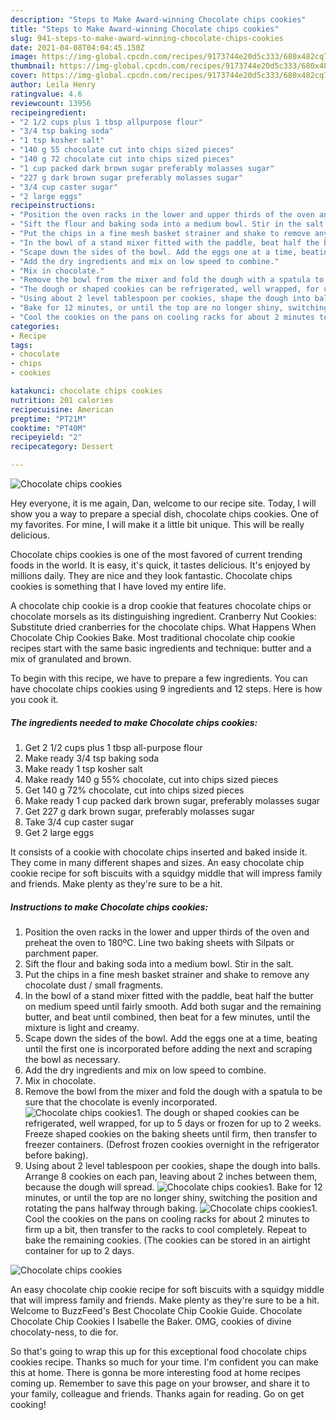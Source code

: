 ```yaml
---
description: "Steps to Make Award-winning Chocolate chips cookies"
title: "Steps to Make Award-winning Chocolate chips cookies"
slug: 941-steps-to-make-award-winning-chocolate-chips-cookies
date: 2021-04-08T04:04:45.150Z
image: https://img-global.cpcdn.com/recipes/9173744e20d5c333/680x482cq70/chocolate-chips-cookies-recipe-main-photo.jpg
thumbnail: https://img-global.cpcdn.com/recipes/9173744e20d5c333/680x482cq70/chocolate-chips-cookies-recipe-main-photo.jpg
cover: https://img-global.cpcdn.com/recipes/9173744e20d5c333/680x482cq70/chocolate-chips-cookies-recipe-main-photo.jpg
author: Leila Henry
ratingvalue: 4.6
reviewcount: 13956
recipeingredient:
- "2 1/2 cups plus 1 tbsp allpurpose flour"
- "3/4 tsp baking soda"
- "1 tsp kosher salt"
- "140 g 55 chocolate cut into chips sized pieces"
- "140 g 72 chocolate cut into chips sized pieces"
- "1 cup packed dark brown sugar preferably molasses sugar"
- "227 g dark brown sugar preferably molasses sugar"
- "3/4 cup caster sugar"
- "2 large eggs"
recipeinstructions:
- "Position the oven racks in the lower and upper thirds of the oven and preheat the oven to 180ºC. Line two baking sheets with Silpats or parchment paper."
- "Sift the flour and baking soda into a medium bowl. Stir in the salt."
- "Put the chips in a fine mesh basket strainer and shake to remove any chocolate dust / small fragments."
- "In the bowl of a stand mixer fitted with the paddle, beat half the butter on medium speed until fairly smooth. Add both sugar and the remaining butter, and beat until combined, then beat for a few minutes, until the mixture is light and creamy."
- "Scape down the sides of the bowl. Add the eggs one at a time, beating until the first one is incorporated before adding the next and scraping the bowl as necessary."
- "Add the dry ingredients and mix on low speed to combine."
- "Mix in chocolate."
- "Remove the bowl from the mixer and fold the dough with a spatula to be sure that the chocolate is evenly incorporated."
- "The dough or shaped cookies can be refrigerated, well wrapped, for up to 5 days or frozen for up to 2 weeks. Freeze shaped cookies on the baking sheets until firm, then transfer to freezer containers. (Defrost frozen cookies overnight in the refrigerator before baking)."
- "Using about 2 level tablespoon per cookies, shape the dough into balls. Arrange 8 cookies on each pan, leaving about 2 inches between them, because the dough will spread."
- "Bake for 12 minutes, or until the top are no longer shiny, switching the position and rotating the pans halfway through baking."
- "Cool the cookies on the pans on cooling racks for about 2 minutes to firm up a bit, then transfer to the racks to cool completely. Repeat to bake the remaining cookies. (The cookies can be stored in an airtight container for up to 2 days."
categories:
- Recipe
tags:
- chocolate
- chips
- cookies

katakunci: chocolate chips cookies 
nutrition: 201 calories
recipecuisine: American
preptime: "PT21M"
cooktime: "PT40M"
recipeyield: "2"
recipecategory: Dessert

---
```



![Chocolate chips cookies](https://img-global.cpcdn.com/recipes/9173744e20d5c333/680x482cq70/chocolate-chips-cookies-recipe-main-photo.jpg)

Hey everyone, it is me again, Dan, welcome to our recipe site. Today, I will show you a way to prepare a special dish, chocolate chips cookies. One of my favorites. For mine, I will make it a little bit unique. This will be really delicious.

Chocolate chips cookies is one of the most favored of current trending foods in the world. It is easy, it's quick, it tastes delicious. It's enjoyed by millions daily. They are nice and they look fantastic. Chocolate chips cookies is something that I have loved my entire life.

A chocolate chip cookie is a drop cookie that features chocolate chips or chocolate morsels as its distinguishing ingredient. Cranberry Nut Cookies: Substitute dried cranberries for the chocolate chips. What Happens When Chocolate Chip Cookies Bake. Most traditional chocolate chip cookie recipes start with the same basic ingredients and technique: butter and a mix of granulated and brown.


To begin with this recipe, we have to prepare a few ingredients. You can have chocolate chips cookies using 9 ingredients and 12 steps. Here is how you cook it.

<!--inarticleads1-->

##### The ingredients needed to make Chocolate chips cookies:

1. Get 2 1/2 cups plus 1 tbsp all-purpose flour
1. Make ready 3/4 tsp baking soda
1. Make ready 1 tsp kosher salt
1. Make ready 140 g 55% chocolate, cut into chips sized pieces
1. Get 140 g 72% chocolate, cut into chips sized pieces
1. Make ready 1 cup packed dark brown sugar, preferably molasses sugar
1. Get 227 g dark brown sugar, preferably molasses sugar
1. Take 3/4 cup caster sugar
1. Get 2 large eggs


It consists of a cookie with chocolate chips inserted and baked inside it. They come in many different shapes and sizes. An easy chocolate chip cookie recipe for soft biscuits with a squidgy middle that will impress family and friends. Make plenty as they&#39;re sure to be a hit. 

<!--inarticleads2-->

##### Instructions to make Chocolate chips cookies:

1. Position the oven racks in the lower and upper thirds of the oven and preheat the oven to 180ºC. Line two baking sheets with Silpats or parchment paper.
1. Sift the flour and baking soda into a medium bowl. Stir in the salt.
1. Put the chips in a fine mesh basket strainer and shake to remove any chocolate dust / small fragments.
1. In the bowl of a stand mixer fitted with the paddle, beat half the butter on medium speed until fairly smooth. Add both sugar and the remaining butter, and beat until combined, then beat for a few minutes, until the mixture is light and creamy.
1. Scape down the sides of the bowl. Add the eggs one at a time, beating until the first one is incorporated before adding the next and scraping the bowl as necessary.
1. Add the dry ingredients and mix on low speed to combine.
1. Mix in chocolate.
1. Remove the bowl from the mixer and fold the dough with a spatula to be sure that the chocolate is evenly incorporated.
<img src="//assets-global.cpcdn.com/assets/icons/button_play-2c75c40dde080a61004c1f40b05d8f140eaff45d7e9e6481dc71c63d2e7c4909.png" alt="Chocolate chips cookies">1. The dough or shaped cookies can be refrigerated, well wrapped, for up to 5 days or frozen for up to 2 weeks. Freeze shaped cookies on the baking sheets until firm, then transfer to freezer containers. (Defrost frozen cookies overnight in the refrigerator before baking).
1. Using about 2 level tablespoon per cookies, shape the dough into balls. Arrange 8 cookies on each pan, leaving about 2 inches between them, because the dough will spread.
<img src="//assets-global.cpcdn.com/assets/icons/button_play-2c75c40dde080a61004c1f40b05d8f140eaff45d7e9e6481dc71c63d2e7c4909.png" alt="Chocolate chips cookies">1. Bake for 12 minutes, or until the top are no longer shiny, switching the position and rotating the pans halfway through baking.
<img src="//assets-global.cpcdn.com/assets/icons/button_play-2c75c40dde080a61004c1f40b05d8f140eaff45d7e9e6481dc71c63d2e7c4909.png" alt="Chocolate chips cookies">1. Cool the cookies on the pans on cooling racks for about 2 minutes to firm up a bit, then transfer to the racks to cool completely. Repeat to bake the remaining cookies. (The cookies can be stored in an airtight container for up to 2 days.
<img src="//assets-global.cpcdn.com/assets/icons/button_play-2c75c40dde080a61004c1f40b05d8f140eaff45d7e9e6481dc71c63d2e7c4909.png" alt="Chocolate chips cookies">

An easy chocolate chip cookie recipe for soft biscuits with a squidgy middle that will impress family and friends. Make plenty as they&#39;re sure to be a hit. Welcome to BuzzFeed&#39;s Best Chocolate Chip Cookie Guide. Chocolate Chocolate Chip Cookies I Isabelle the Baker. OMG, cookies of divine chocolaty-ness, to die for. 

So that's going to wrap this up for this exceptional food chocolate chips cookies recipe. Thanks so much for your time. I'm confident you can make this at home. There is gonna be more interesting food at home recipes coming up. Remember to save this page on your browser, and share it to your family, colleague and friends. Thanks again for reading. Go on get cooking!
